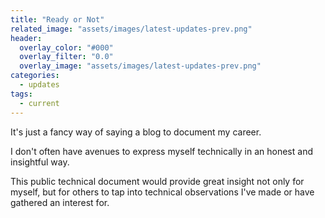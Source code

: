 ```yaml
---
title: "Ready or Not"
related_image: "assets/images/latest-updates-prev.png"
header:
  overlay_color: "#000"
  overlay_filter: "0.0"
  overlay_image: "assets/images/latest-updates-prev.png"
categories:
  - updates
tags:
  - current
---
```


It's just a fancy way of saying a blog to document my career.

I don't often have avenues to express myself technically in an honest and insightful way. 

This public technical document would provide great insight not only for myself, but for others to tap into technical observations I've made or have gathered an interest for. 
